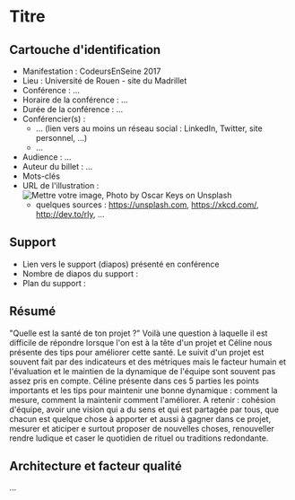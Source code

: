 # Titre

## Cartouche d'identification

 - Manifestation : CodeursEnSeine 2017
 - Lieu : Université de Rouen - site du Madrillet
 - Conférence : ...
 - Horaire de la conférence : ...
 - Durée de la conférence : ...
 - Conférencier(s) :
   - ... (lien vers au moins un réseau social : LinkedIn, Twitter, site personnel, ...)
   - ...
 - Audience : ...
 - Auteur du billet : ...
 - Mots-clés
 - URL de l'illustration : ![Mettre votre image, Photo by Oscar Keys on Unsplash](oscar-keys-58399-unsplash.jpg)
   - quelques sources : https://unsplash.com, https://xkcd.com/, http://dev.to/rly, ...

## Support
 - Lien vers le support (diapos) présenté en conférence
 - Nombre de diapos du support :
 - Plan du support :

## Résumé
"Quelle est la santé de ton projet ?" Voilà une question à laquelle il est difficile de répondre lorsque l'on est à la tête d'un projet et Céline nous présente des tips pour améliorer cette santé. Le suivit d'un projet est souvent fait par des indicateurs et des métriques mais le facteur humain et l'évaluation et le maintien de la dynamique de l'équipe sont souvent pas assez pris en compte. Céline présente dans ces 5 parties les points importants et les tips pour maintenir une bonne dynamique : comment la mesure, comment la maintenir comment l'améliorer. A retenir : cohésion d'équipe, avoir une vision qui a du sens et qui est partagée par tous, que chacun est quelque chose à apporter et aussi à gagner dans ce projet, mesurer et aticiper e surtout proposer de nouvelles choses, renouveller rendre ludique et caser le quotidien de rituel ou traditions redondante. 

## Architecture et facteur qualité
...
